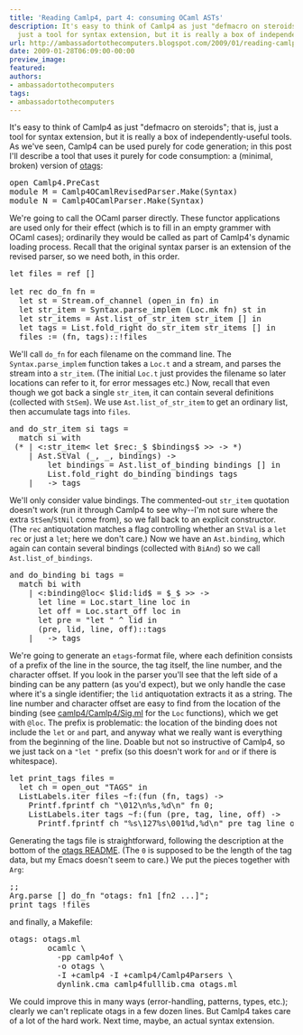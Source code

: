 ```yaml
---
title: 'Reading Camlp4, part 4: consuming OCaml ASTs'
description: It's easy to think of Camlp4 as just "defmacro on steroids"; that is,
  just a tool for syntax extension, but it is really a box of independen...
url: http://ambassadortothecomputers.blogspot.com/2009/01/reading-camlp4-part-4-consuming-ocaml.html
date: 2009-01-28T06:09:00-00:00
preview_image:
featured:
authors:
- ambassadortothecomputers
tags:
- ambassadortothecomputers
---
```


It's easy to think of Camlp4 as just &quot;defmacro on steroids&quot;; that is, just a tool for syntax extension, but it is really a box of independently-useful tools. As we've seen, Camlp4 can be used purely for code generation; in this post I'll describe a tool that uses it purely for code consumption: a (minimal, broken) version of <a href="http://www.cs.ru.nl/~tews/otags/">otags</a>:
<pre>
<span class="htmlize-tuareg-font-lock-governing">open</span> <span class="htmlize-type">Camlp4.PreCast</span>
<span class="htmlize-tuareg-font-lock-governing">module</span> <span class="htmlize-type">M </span><span class="htmlize-tuareg-font-lock-operator">=</span> <span class="htmlize-type">Camlp4OCamlRevisedParser</span>.Make<span class="htmlize-tuareg-font-lock-operator">(</span>Syntax<span class="htmlize-tuareg-font-lock-operator">)</span>
<span class="htmlize-tuareg-font-lock-governing">module</span> <span class="htmlize-type">N </span><span class="htmlize-tuareg-font-lock-operator">=</span> <span class="htmlize-type">Camlp4OCamlParser</span>.Make<span class="htmlize-tuareg-font-lock-operator">(</span>Syntax<span class="htmlize-tuareg-font-lock-operator">)</span>
</pre>
We're going to call the OCaml parser directly. These functor applications are used only for their effect (which is to fill in an empty grammer with OCaml cases); ordinarily they would be called as part of Camlp4's dynamic loading process. Recall that the original syntax parser is an extension of the revised parser, so we need both, in this order.
<pre>
<span class="htmlize-tuareg-font-lock-governing">let</span> <span class="htmlize-variable-name">files </span><span class="htmlize-tuareg-font-lock-operator">=</span> <span class="htmlize-tuareg-font-lock-operator">ref</span> <span class="htmlize-tuareg-font-lock-operator">[]</span>

<span class="htmlize-tuareg-font-lock-governing">let</span> <span class="htmlize-tuareg-font-lock-governing">rec</span> <span class="htmlize-function-name">do_fn</span><span class="htmlize-variable-name"> fn </span><span class="htmlize-tuareg-font-lock-operator">=</span>
  <span class="htmlize-tuareg-font-lock-governing">let</span> <span class="htmlize-variable-name">st </span><span class="htmlize-tuareg-font-lock-operator">=</span> <span class="htmlize-type">Stream</span>.of_channel <span class="htmlize-tuareg-font-lock-operator">(</span>open_in fn<span class="htmlize-tuareg-font-lock-operator">)</span> <span class="htmlize-tuareg-font-lock-governing">in</span>
  <span class="htmlize-tuareg-font-lock-governing">let</span> <span class="htmlize-variable-name">str_item </span><span class="htmlize-tuareg-font-lock-operator">=</span> <span class="htmlize-type">Syntax</span>.parse_implem <span class="htmlize-tuareg-font-lock-operator">(</span><span class="htmlize-type">Loc</span>.mk fn<span class="htmlize-tuareg-font-lock-operator">)</span> st <span class="htmlize-tuareg-font-lock-governing">in</span>
  <span class="htmlize-tuareg-font-lock-governing">let</span> <span class="htmlize-variable-name">str_items </span><span class="htmlize-tuareg-font-lock-operator">=</span> <span class="htmlize-type">Ast</span>.list_of_str_item str_item <span class="htmlize-tuareg-font-lock-operator">[]</span> <span class="htmlize-tuareg-font-lock-governing">in</span>
  <span class="htmlize-tuareg-font-lock-governing">let</span> <span class="htmlize-variable-name">tags </span><span class="htmlize-tuareg-font-lock-operator">=</span> <span class="htmlize-type">List</span>.fold_right do_str_item str_items <span class="htmlize-tuareg-font-lock-operator">[]</span> <span class="htmlize-tuareg-font-lock-governing">in</span>
  files <span class="htmlize-tuareg-font-lock-operator">:=</span> <span class="htmlize-tuareg-font-lock-operator">(</span>fn<span class="htmlize-tuareg-font-lock-operator">,</span> tags<span class="htmlize-tuareg-font-lock-operator">)::!</span>files
</pre>
We'll call <code>do_fn</code> for each filename on the command line. The <code>Syntax.parse_implem</code> function takes a <code>Loc.t</code> and a stream, and parses the stream into a <code>str_item</code>. (The initial <code>Loc.t</code> just provides the filename so later locations can refer to it, for error messages etc.) Now, recall that even though we got back a single <code>str_item</code>, it can contain several definitions (collected with <code>StSem</code>). We use <code>Ast.list_of_str_item</code> to get an ordinary list, then accumulate tags into <code>files</code>.
<pre>
<span class="htmlize-tuareg-font-lock-governing">and</span> <span class="htmlize-function-name">do_str_item</span><span class="htmlize-variable-name"> si tags </span><span class="htmlize-tuareg-font-lock-operator">=</span>
  <span class="htmlize-keyword">match</span> si <span class="htmlize-keyword">with</span>
 <span class="htmlize-comment">(* | &lt;:str_item&lt; let $rec:_$ $bindings$ &gt;&gt; -&gt; *)</span>
    <span class="htmlize-tuareg-font-lock-operator">|</span> <span class="htmlize-type">Ast</span>.StVal <span class="htmlize-tuareg-font-lock-operator">(</span>_<span class="htmlize-tuareg-font-lock-operator">,</span> _<span class="htmlize-tuareg-font-lock-operator">,</span> bindings<span class="htmlize-tuareg-font-lock-operator">)</span> <span class="htmlize-tuareg-font-lock-operator">-&gt;</span>
        <span class="htmlize-tuareg-font-lock-governing">let</span> <span class="htmlize-variable-name">bindings </span><span class="htmlize-tuareg-font-lock-operator">=</span> <span class="htmlize-type">Ast</span>.list_of_binding bindings <span class="htmlize-tuareg-font-lock-operator">[]</span> <span class="htmlize-tuareg-font-lock-governing">in</span>
        <span class="htmlize-type">List</span>.fold_right do_binding bindings tags
    <span class="htmlize-tuareg-font-lock-operator">|</span> _ <span class="htmlize-tuareg-font-lock-operator">-&gt;</span> tags
</pre>
We'll only consider value bindings. The commented-out <code>str_item</code> quotation doesn't work (run it through Camlp4 to see why--I'm not sure where the extra <code>StSem</code>/<code>StNil</code> come from), so we fall back to an explicit constructor. (The <code>rec</code> antiquotation matches a flag controlling whether an <code>StVal</code> is a <code>let rec</code> or just a <code>let</code>; here we don't care.) Now we have an <code>Ast.binding</code>, which again can contain several bindings (collected with <code>BiAnd</code>) so we call <code>Ast.list_of_bindings</code>.
<pre>
<span class="htmlize-tuareg-font-lock-governing">and</span> <span class="htmlize-function-name">do_binding</span><span class="htmlize-variable-name"> bi tags </span><span class="htmlize-tuareg-font-lock-operator">=</span>
  <span class="htmlize-keyword">match</span> bi <span class="htmlize-keyword">with</span>
    <span class="htmlize-tuareg-font-lock-operator">|</span> <span class="htmlize-tuareg-font-lock-operator">&lt;:</span><span class="htmlize-type">binding</span><span class="htmlize-tuareg-font-lock-operator">@</span>loc<span class="htmlize-tuareg-font-lock-operator">&lt;</span> <span class="htmlize-tuareg-font-lock-operator">$</span>lid<span class="htmlize-tuareg-font-lock-operator">:</span><span class="htmlize-type">lid</span><span class="htmlize-tuareg-font-lock-operator">$</span><span class="htmlize-type"> </span><span class="htmlize-tuareg-font-lock-operator">=</span> <span class="htmlize-tuareg-font-lock-operator">$</span>_<span class="htmlize-tuareg-font-lock-operator">$</span> <span class="htmlize-tuareg-font-lock-operator">&gt;&gt;</span> <span class="htmlize-tuareg-font-lock-operator">-&gt;</span>
      <span class="htmlize-tuareg-font-lock-governing">let</span> <span class="htmlize-variable-name">line </span><span class="htmlize-tuareg-font-lock-operator">=</span> <span class="htmlize-type">Loc</span>.start_line loc <span class="htmlize-tuareg-font-lock-governing">in</span>
      <span class="htmlize-tuareg-font-lock-governing">let</span> <span class="htmlize-variable-name">off </span><span class="htmlize-tuareg-font-lock-operator">=</span> <span class="htmlize-type">Loc</span>.start_off loc <span class="htmlize-tuareg-font-lock-governing">in</span>
      <span class="htmlize-tuareg-font-lock-governing">let</span> <span class="htmlize-variable-name">pre </span><span class="htmlize-tuareg-font-lock-operator">=</span> <span class="htmlize-string">&quot;let &quot;</span> <span class="htmlize-tuareg-font-lock-operator">^</span> lid <span class="htmlize-tuareg-font-lock-governing">in</span>
      <span class="htmlize-tuareg-font-lock-operator">(</span>pre<span class="htmlize-tuareg-font-lock-operator">,</span> lid<span class="htmlize-tuareg-font-lock-operator">,</span> line<span class="htmlize-tuareg-font-lock-operator">,</span> off<span class="htmlize-tuareg-font-lock-operator">)::</span>tags
    <span class="htmlize-tuareg-font-lock-operator">|</span> _ <span class="htmlize-tuareg-font-lock-operator">-&gt;</span> tags
</pre>
We're going to generate an <code>etags</code>-format file, where each definition consists of a prefix of the line in the source, the tag itself, the line number, and the character offset. If you look in the parser you'll see that the left side of a binding can be any pattern (as you'd expect), but we only handle the case where it's a single identifier; the <code>lid</code> antiquotation extracts it as a string. The line number and character offset are easy to find from the location of the binding (see <a href="http://camlcvs.inria.fr/cgi-bin/cvsweb/~checkout~/ocaml/camlp4/Camlp4/Sig.ml?content-type=text/plain">camlp4/Camlp4/Sig.ml</a> for the <code>Loc</code> functions), which we get with <code>@loc</code>. The prefix is problematic: the location of the binding does not include the <code>let</code> or <code>and</code> part, and anyway what we really want is everything from the beginning of the line. Doable but not so instructive of Camlp4, so we just tack on a <code>&quot;let &quot;</code> prefix (so this doesn't work for <code>and</code> or if there is whitespace).
<pre>
<span class="htmlize-tuareg-font-lock-governing">let</span> <span class="htmlize-function-name">print_tags</span><span class="htmlize-variable-name"> files </span><span class="htmlize-tuareg-font-lock-operator">=</span>
  <span class="htmlize-tuareg-font-lock-governing">let</span> <span class="htmlize-variable-name">ch </span><span class="htmlize-tuareg-font-lock-operator">=</span> open_out <span class="htmlize-string">&quot;TAGS&quot;</span> <span class="htmlize-tuareg-font-lock-governing">in</span>
  <span class="htmlize-type">ListLabels</span>.iter files <span class="htmlize-tuareg-font-lock-operator">~</span><span class="htmlize-variable-name">f</span><span class="htmlize-tuareg-font-lock-operator">:(</span><span class="htmlize-keyword">fun</span> <span class="htmlize-tuareg-font-lock-operator">(</span><span class="htmlize-variable-name">fn</span><span class="htmlize-tuareg-font-lock-operator">,</span><span class="htmlize-variable-name"> tags</span><span class="htmlize-tuareg-font-lock-operator">)</span><span class="htmlize-variable-name"> </span><span class="htmlize-tuareg-font-lock-operator">-&gt;</span>
    <span class="htmlize-type">Printf</span>.fprintf ch <span class="htmlize-string">&quot;\012\n%s,%d\n&quot;</span> fn 0<span class="htmlize-tuareg-font-lock-operator">;</span>
    <span class="htmlize-type">ListLabels</span>.iter tags <span class="htmlize-tuareg-font-lock-operator">~</span><span class="htmlize-variable-name">f</span><span class="htmlize-tuareg-font-lock-operator">:(</span><span class="htmlize-keyword">fun</span> <span class="htmlize-tuareg-font-lock-operator">(</span><span class="htmlize-variable-name">pre</span><span class="htmlize-tuareg-font-lock-operator">,</span><span class="htmlize-variable-name"> tag</span><span class="htmlize-tuareg-font-lock-operator">,</span><span class="htmlize-variable-name"> line</span><span class="htmlize-tuareg-font-lock-operator">,</span><span class="htmlize-variable-name"> off</span><span class="htmlize-tuareg-font-lock-operator">)</span><span class="htmlize-variable-name"> </span><span class="htmlize-tuareg-font-lock-operator">-&gt;</span>
      <span class="htmlize-type">Printf</span>.fprintf ch <span class="htmlize-string">&quot;%s\127%s\001%d,%d\n&quot;</span> pre tag line off<span class="htmlize-tuareg-font-lock-operator">))</span>
</pre>
Generating the tags file is straightforward, following the description at the bottom of the <a href="http://www.cs.ru.nl/~tews/otags/README">otags README</a>. (The <code>0</code> is supposed to be the length of the tag data, but my Emacs doesn't seem to care.) We put the pieces together with <code>Arg</code>:
<pre>
<span class="htmlize-tuareg-font-lock-operator">;;</span>
<span class="htmlize-type">Arg</span>.parse <span class="htmlize-tuareg-font-lock-operator">[]</span> do_fn <span class="htmlize-string">&quot;otags: fn1 [fn2 ...]&quot;</span><span class="htmlize-tuareg-font-lock-operator">;</span>
print_tags <span class="htmlize-tuareg-font-lock-operator">!</span>files
</pre>
and finally, a Makefile:
<pre>
<span class="htmlize-makefile-targets">otags</span>: otags.ml
<span class="htmlize-pesche-tab">        </span><span class="htmlize-makefile-shell">ocamlc \
</span><span class="htmlize-pesche-tab">        </span>  -pp camlp4of \
<span class="htmlize-pesche-tab">        </span>  -o otags \
<span class="htmlize-pesche-tab">        </span>  -I +camlp4 -I +camlp4/Camlp4Parsers \
<span class="htmlize-pesche-tab">        </span>  dynlink.cma camlp4fulllib.cma otags.ml
</pre>
We could improve this in many ways (error-handling, patterns, types, etc.); clearly we can't replicate otags in a few dozen lines. But Camlp4 takes care of a lot of the hard work. Next time, maybe, an actual syntax extension.
